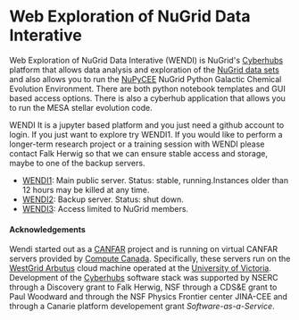 # Web Exploration of NuGrid Data Interative

Web Exploration of NuGrid Data Interative (WENDI) is NuGrid's
[Cyberhubs](http://adsabs.harvard.edu/abs/2018ApJS..236....2H)
platform that allows data analysis and exploration of the [NuGrid data
sets](./data) and also allows you to run the
[NuPyCEE](https://zenodo.org/record/1288697) NuGrid Python Galactic
Chemical Evolution Environment. There are both python notebook
templates and GUI based access options. There is also a cyberhub
application that allows you to run the MESA stellar evolution code.

WENDI It is a jupyter based platform and you just need a github
account to login. If you just want to explore try WENDI1. If you would
like to perform a longer-term research project or a training session
with WENDI please contact Falk Herwig so that we can ensure stable
access and storage, maybe to one of the backup servers.

* [WENDI1](https://206-12-59-19.cloud.computecanada.ca): Main public server. Status: stable, running.Instances older than 12 hours may be killed at any time.
* [WENDI2](https://206-12-97-9.cloud.computecanada.ca): Backup server. Status: shut down.
* [WENDI3](https://206-12-90-42.cloud.computecanada.ca): Access limited to NuGrid members. 

#### Acknowledgements
Wendi started out as a [CANFAR](http://www.canfar.net/en) project and is running on virtual CANFAR servers provided by [Compute Canada](https://www.computecanada.ca). Specifically, these servers run on the [WestGrid Arbutus](https://www.westgrid.ca/support/systems/arbutus) cloud machine operated at the [University of Victoria](https://www.uvic.ca). Development of the [Cyberhubs](http://adsabs.harvard.edu/abs/2018ApJS..236....2H) software stack was supported by NSERC through a Discovery grant  to Falk Herwig, NSF through a CDS&E grant to Paul Woodward and through the NSF Physics Frontier center JINA-CEE and through a Canarie platform developement grant _Software-as-a-Service_.